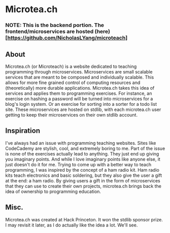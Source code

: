 # Microtea.ch

### NOTE: This is the backend portion. The frontend/microservices are hosted (here)[https://github.com/NicholasLYang/microteach]

## About 

Microtea.ch (or Microteach) is a website dedicated to teaching programming
through microservices. Microservices are small scalable services that are meant
to be composed and individually scalable. This allows for more fine grained
control of computing resources and (theoretically) more durable applications.
Microtea.ch takes this idea of services and applies them to programming
exercises. For instance, an exercise on hashing a password will be turned into
microservices for a blog's login system. Or an exercise for sorting into a
sorter for a todo list site. These microservices are hosted on stdlib, with each
microtea.ch user getting to keep their microservices on their own stdlib
account.


## Inspiration

I've always had an issue with programming teaching websites. Sites like
CodeCademy are stylish, cool, and extremely boring to me. Part of the issue is
none of the exercises actually lead to anything. They just end up giving you
imaginary points. And while I love imaginary points like anyone else, it just
doesn't do it for me. Trying to come up with a better way to teach programming,
I was inspired by the concept of a ham radio kit. Ham radio kits teach
electronics and basic soldering, but they also give the user a gift at the end:
a ham radio. By giving users a gift in the form of microservices that they can
use to create their own projects, microtea.ch brings back the idea of ownership
to programming education.

## Misc.

Microtea.ch was created at Hack Princeton. It won the stdlib sponsor prize.
I may revisit it later, as I do actually like the idea a lot. We'll see.
